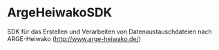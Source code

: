 # ArgeHeiwakoSDK
SDK für das Erstellen und Verarbeiten von Datenaustauschdateien nach ARGE-Heiwako (http://www.arge-heiwako.de/)
